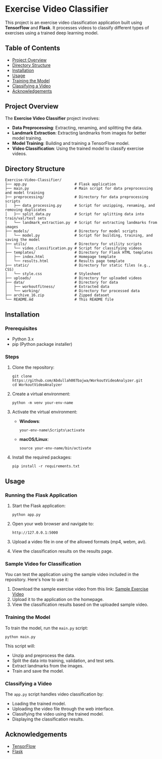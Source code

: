 # Exercise Video Classifier

This project is an exercise video classification application built using **TensorFlow** and **Flask**. It processes videos to classify different types of exercises using a trained deep learning model.

## Table of Contents
- [Project Overview](#project-overview)
- [Directory Structure](#directory-structure)
- [Installation](#installation)
- [Usage](#usage)
- [Training the Model](#training-the-model)
- [Classifying a Video](#classifying-a-video)
- [Acknowledgements](#acknowledgements)

## Project Overview

The **Exercise Video Classifier** project involves:

- **Data Preprocessing**: Extracting, renaming, and splitting the data.
- **Landmark Extraction**: Extracting landmarks from images for better model training.
- **Model Training**: Building and training a TensorFlow model.
- **Video Classification**: Using the trained model to classify exercise videos.

## Directory Structure
```
Exercise-Video-Classifier/
├── app.py                      # Flask application
├── main.py                     # Main script for data preprocessing and model training
├── preprocessing/              # Directory for data preprocessing scripts
│   ├── data_processing.py      # Script for unzipping, renaming, and removing duplicates
│   ├── split_data.py           # Script for splitting data into train/val/test sets
│   └── landmark_extraction.py  # Script for extracting landmarks from images
├── models/                     # Directory for model scripts
│   └── model.py                # Script for building, training, and saving the model
├── utils/                      # Directory for utility scripts
│   └── video_classification.py # Script for classifying videos
├── templates/                  # Directory for Flask HTML templates
│   ├── index.html              # Homepage template
│   └── results.html            # Results page template
├── static/                     # Directory for static files (e.g., CSS)
│   └── style.css               # Stylesheet
├── uploads/                    # Directory for uploaded videos
├── data/                       # Directory for data
│   ├── workoutfitness/         # Extracted data
│   └── working/                # Directory for processed data
├── archive_16.zip              # Zipped dataset
└── README.md                   # This README file
```

## Installation

### Prerequisites

- Python 3.x
- pip (Python package installer)

### Steps

1. Clone the repository:
    ```
    git clone https://github.com/Abdullah007bajwa/WorkoutVideoAnalyzer.git
    cd WorkoutVideoAnalyzer
    ```

2. Create a virtual environment:
    ```
    python -m venv your-env-name
    ```

3. Activate the virtual environment:
    - **Windows**:
        ```
        your-env-name\Scripts\activate
        ```
    - **macOS/Linux**:
        ```
        source your-env-name/bin/activate
        ```

4. Install the required packages:
    ```
    pip install -r requirements.txt
    ```

## Usage

### Running the Flask Application

1. Start the Flask application:
    ```
    python app.py
    ```

2. Open your web browser and navigate to:
    ```
    http://127.0.0.1:5000
    ```

3. Upload a video file in one of the allowed formats (mp4, webm, avi).

4. View the classification results on the results page.

### Sample Video for Classification

You can test the application using the sample video included in the repository. Here's how to use it:

1. Download the sample exercise video from this link: [Sample Exercise Video]([https://github.com/Abdullah007bajwa/WorkoutVideoAnalyzer/blob/main/uploads/Strong_Young_Man_Training_Bench_Press_Stock_Footage_Video_100_Royalty-free_1058641552.webm])
2. Upload it to the application on the homepage.
3. View the classification results based on the uploaded sample video.

### Training the Model

To train the model, run the `main.py` script:
```
python main.py
```
This script will:
- Unzip and preprocess the data.
- Split the data into training, validation, and test sets.
- Extract landmarks from the images.
- Train and save the model.

### Classifying a Video

The `app.py` script handles video classification by:
- Loading the trained model.
- Uploading the video file through the web interface.
- Classifying the video using the trained model.
- Displaying the classification results.

## Acknowledgements
- [TensorFlow](https://www.tensorflow.org/)
- [Flask](https://flask.palletsprojects.com/)
